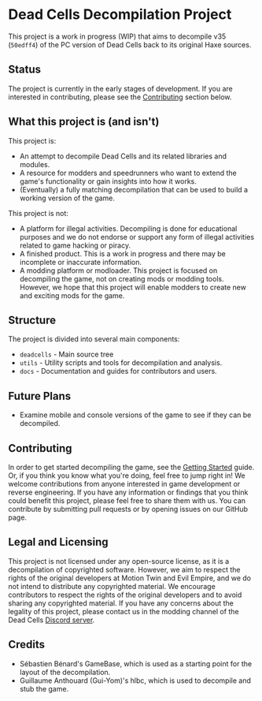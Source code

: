 # Dead Cells Decompilation Project

This project is a work in progress (WIP) that aims to decompile v35 (`50edff4`) of the PC version of Dead Cells back to its original Haxe sources.

## Status

The project is currently in the early stages of development. If you are interested in contributing, please see the [Contributing](#contributing) section below.

## What this project is (and isn't)

This project is:

- An attempt to decompile Dead Cells and its related libraries and modules.
- A resource for modders and speedrunners who want to extend the game's functionality or gain insights into how it works.
- (Eventually) a fully matching decompilation that can be used to build a working version of the game.

This project is not:

- A platform for illegal activities. Decompiling is done for educational purposes and we do not endorse or support any form of illegal activities related to game hacking or piracy.
- A finished product. This is a work in progress and there may be incomplete or inaccurate information.
- A modding platform or modloader. This project is focused on decompiling the game, not on creating mods or modding tools. However, we hope that this project will enable modders to create new and exciting mods for the game.

## Structure

The project is divided into several main components:

- `deadcells` - Main source tree
- `utils` - Utility scripts and tools for decompilation and analysis.
- `docs` - Documentation and guides for contributors and users.

## Future Plans

- Examine mobile and console versions of the game to see if they can be decompiled.

## Contributing

In order to get started decompiling the game, see the [Getting Started](docs/gettingstarted.md) guide. Or, if you think you know what you're doing, feel free to jump right in! We welcome contributions from anyone interested in game development or reverse engineering. If you have any information or findings that you think could benefit this project, please feel free to share them with us. You can contribute by submitting pull requests or by opening issues on our GitHub page.

## Legal and Licensing

This project is not licensed under any open-source license, as it is a decompilation of copyrighted software. However, we aim to respect the rights of the original developers at Motion Twin and Evil Empire, and we do not intend to distribute any copyrighted material. We encourage contributors to respect the rights of the original developers and to avoid sharing any copyrighted material. If you have any concerns about the legality of this project, please contact us in the modding channel of the Dead Cells [Discord server](https://discord.gg/deadcells).

## Credits

- Sébastien Bénard's GameBase, which is used as a starting point for the layout of the decompilation.
- Guillaume Anthouard (Gui-Yom)'s hlbc, which is used to decompile and stub the game.

<!-- TODO: links to credits -->